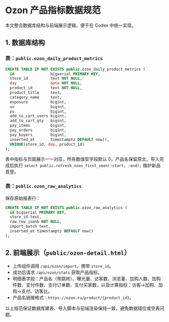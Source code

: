 # Ozon 产品指标数据规范

本文整合数据库结构与前端展示逻辑，便于在 Codex 中统一实现。

## 1. 数据库结构

### 表：`public.ozon_daily_product_metrics`

```sql
CREATE TABLE IF NOT EXISTS public.ozon_daily_product_metrics (
  id                bigserial PRIMARY KEY,
  store_id          text NOT NULL,
  day               date NOT NULL,
  product_id        text NOT NULL,
  product_title     text,
  category_name     text,
  exposure          bigint,
  uv                bigint,
  pv                bigint,
  add_to_cart_users bigint,
  add_to_cart_qty   bigint,
  pay_items         bigint,
  pay_orders        bigint,
  pay_buyers        bigint,
  inserted_at       timestamptz DEFAULT now(),
  UNIQUE(store_id, day, product_id)
);
```

表中指标与页面展示一一对应，所有数值型字段默认 0，产品名保留原文。导入完成后执行
`select public.refresh_ozon_first_seen(:start, :end);` 维护新品首登。

### 表：`public.ozon_raw_analytics`

保存原始报表行：

```sql
CREATE TABLE IF NOT EXISTS public.ozon_raw_analytics (
  id bigserial PRIMARY KEY,
  store_id text,
  raw_row jsonb NOT NULL,
  import_batch text,
  inserted_at timestamptz DEFAULT now()
);
```

## 2. 前端展示（`public/ozon-detail.html`）

- 上传组件调用 `/api/ozon/import`，携带 `store_id`。
- 成功后请求 `/api/ozon/stats` 获取产品指标。
- 明细表字段：产品名（带跳转）、曝光量、访客数、浏览量、加购人数、加购件数、支付件数、支付订单数、支付买家数，以及计算指标：访客→加购、加购→支付、访客比。
- 产品名链接格式：`https://ozon.ru/product/{product_id}`。

以上规范保证数据库建表、导入脚本与前端渲染保持一致，避免数据错位或空表问题。
